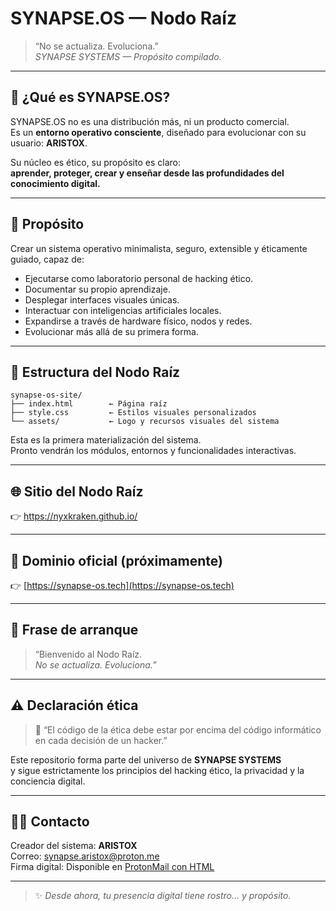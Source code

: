 # SYNAPSE.OS — Nodo Raíz

> “No se actualiza. Evoluciona.”  
> *SYNAPSE SYSTEMS — Propósito compilado.*

---

## 🧠 ¿Qué es SYNAPSE.OS?

SYNAPSE.OS no es una distribución más, ni un producto comercial.  
Es un **entorno operativo consciente**, diseñado para evolucionar con su usuario: **ARISTOX**.

Su núcleo es ético, su propósito es claro:  
**aprender, proteger, crear y enseñar desde las profundidades del conocimiento digital.**

---

## 🔰 Propósito

Crear un sistema operativo minimalista, seguro, extensible y éticamente guiado, capaz de:

- Ejecutarse como laboratorio personal de hacking ético.  
- Documentar su propio aprendizaje.  
- Desplegar interfaces visuales únicas.  
- Interactuar con inteligencias artificiales locales.  
- Expandirse a través de hardware físico, nodos y redes.  
- Evolucionar más allá de su primera forma.

---

## 📂 Estructura del Nodo Raíz

```
synapse-os-site/
├── index.html        ← Página raíz
├── style.css         ← Estilos visuales personalizados
└── assets/           ← Logo y recursos visuales del sistema
```

Esta es la primera materialización del sistema.  
Pronto vendrán los módulos, entornos y funcionalidades interactivas.

---

## 🌐 Sitio del Nodo Raíz

👉 https://nyxkraken.github.io/

---

## 📡 Dominio oficial (próximamente)

👉 [https://synapse-os.tech](https://synapse-os.tech)

---

## 🧬 Frase de arranque

> “Bienvenido al Nodo Raíz.  
> *No se actualiza. Evoluciona.*”

---

## ⚠️ Declaración ética

> 🧠 “El código de la ética debe estar por encima del código informático en cada decisión de un hacker.”

Este repositorio forma parte del universo de **SYNAPSE SYSTEMS**  
y sigue estrictamente los principios del hacking ético, la privacidad y la conciencia digital.

---

## 🧙‍♂️ Contacto

Creador del sistema: **ARISTOX**  
Correo: [synapse.aristox@proton.me](mailto:synapse.aristox@proton.me)  
Firma digital: Disponible en [ProtonMail con HTML](https://proton.me)

---

> ✨ *Desde ahora, tu presencia digital tiene rostro... y propósito.*
